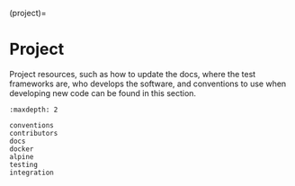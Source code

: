 (project)=

# Project

Project resources, such as how to update the docs, where the test
frameworks are, who develops the software, and conventions to use when
developing new code can be found in this section.

```{toctree}
:maxdepth: 2

conventions
contributors
docs
docker
alpine
testing
integration
```
